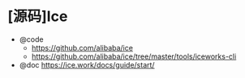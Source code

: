 # [源码]Ice

- @code
  - https://github.com/alibaba/ice 
  - https://github.com/alibaba/ice/tree/master/tools/iceworks-cli
- @doc https://ice.work/docs/guide/start/